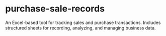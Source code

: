 # purchase-sale-records
An Excel-based tool for tracking sales and purchase transactions. Includes structured sheets for recording, analyzing, and managing business data.
